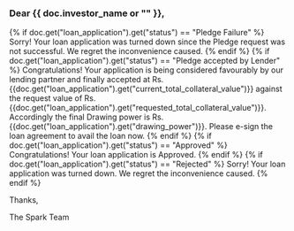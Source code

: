 <h3>Dear {{ doc.investor_name or "" }},</h3>

{% if doc.get("loan_application").get("status") == "Pledge Failure" %}
Sorry! Your loan application was turned down since the Pledge request was not successful.
We regret the inconvenience caused.
{% endif %}
{% if doc.get("loan_application").get("status") == "Pledge accepted by Lender" %}
Congratulations! Your application is being considered favourably by our lending partner
and finally accepted at Rs. {{doc.get("loan_application").get("current_total_collateral_value")}} against the request value of Rs. {{doc.get("loan_application").get("requested_total_collateral_value")}}.
Accordingly the final Drawing power is Rs. {{doc.get("loan_application").get("drawing_power")}}.
Please e-sign the loan agreement to avail the loan now.
{% endif %}
{% if doc.get("loan_application").get("status") == "Approved" %}
Congratulations! Your loan application is Approved.
{% endif %}
{% if doc.get("loan_application").get("status") == "Rejected" %}
Sorry! Your loan application was turned down. We regret the inconvenience caused.
{% endif %}

<p>Thanks,</p>
<p>The Spark Team	</p>
